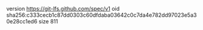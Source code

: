 version https://git-lfs.github.com/spec/v1
oid sha256:c333cecb1c87dd0303c60dfdaba03642c0c7da4e782dd97023e5a30e28cc1ed6
size 811
